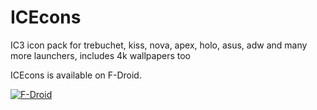 # ICEcons
IC3 icon pack for trebuchet, kiss, nova, apex, holo, asus, adw and many more launchers, includes 4k wallpapers too

ICEcons is available on F-Droid.

[![F-Droid](https://f-droid.org/wiki/images/0/06/F-Droid-button_get-it-on.png)](https://f-droid.org/repository/browse/?fdid=ovh.ice.icecons)
